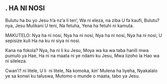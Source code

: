 ## . HA NI NOSI

Bulutu ha bu yo Jesu h’a nz’a li ten’,
Wa ni eleza, na ziba U fa kaufi,
Bulutu? nya, Jesu Mulikani U teni,
Na fetuha, Yena ha fetuhi ni kamuta.

MAKUTELO:
Nya ha ni nosi, Nya ha ni nosi,
Nya ha ni nosi, Nya ha ni nosi,
U sepisize kuli Ha na ku ni siya ni nosi.


Kana na fokola? Nya, ha ni li ku Jesu,
Moya wa ka wa taba hanili mwa pumulo ya Hae,
Ha ni na maata ni ye ndami ku Jesu,
Mwa lizoho la Hao wa ni sileleza.


Cwan’i? ni litele, U li  ni litele,
Na komoka, kin’ Mulena ha liyeha,
Nyakalalo ye sa konwi ku taluswa,
Mutomo o munde o maata, tabo ya Jesu.


